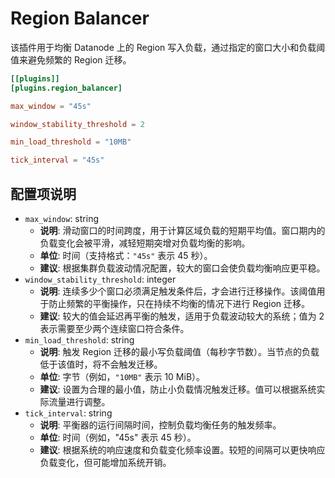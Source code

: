 # Region Balancer

该插件用于均衡 Datanode 上的 Region 写入负载，通过指定的窗口大小和负载阈值来避免频繁的 Region 迁移。

```toml
[[plugins]]
[plugins.region_balancer]

max_window = "45s"

window_stability_threshold = 2

min_load_threshold = "10MB"

tick_interval = "45s"
```

## 配置项说明

- `max_window`: string
  - **说明**: 滑动窗口的时间跨度，用于计算区域负载的短期平均值。窗口期内的负载变化会被平滑，减轻短期突增对负载均衡的影响。
  - **单位**: 时间（支持格式：`"45s"` 表示 45 秒）。
  - **建议**: 根据集群负载波动情况配置，较大的窗口会使负载均衡响应更平稳。
- `window_stability_threshold`: integer
  - **说明**: 连续多少个窗口必须满足触发条件后，才会进行迁移操作。该阈值用于防止频繁的平衡操作，只在持续不均衡的情况下进行 Region 迁移。
  - **建议**: 较大的值会延迟再平衡的触发，适用于负载波动较大的系统；值为 2 表示需要至少两个连续窗口符合条件。
- `min_load_threshold`: string
  - **说明**: 触发 Region 迁移的最小写负载阈值（每秒字节数）。当节点的负载低于该值时，将不会触发迁移。
  - **单位**: 字节（例如，`"10MB"` 表示 10 MiB）。
  - **建议**: 设置为合理的最小值，防止小负载情况触发迁移。值可以根据系统实际流量进行调整。
- `tick_interval`: string
  - **说明**: 平衡器的运行间隔时间，控制负载均衡任务的触发频率。
  - **单位**: 时间（例如，"45s" 表示 45 秒）。
  - **建议**: 根据系统的响应速度和负载变化频率设置。较短的间隔可以更快响应负载变化，但可能增加系统开销。

